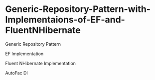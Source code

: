 # Generic-Repository-Pattern-with-Implementaions-of-EF-and-FluentNHibernate

Generic Repository Pattern

EF Implementation

Fluent NHibernate Implementation

AutoFac DI
